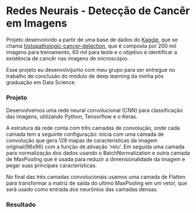 # Redes Neurais - Detecção de Cancêr em Imagens

Projeto desenvolvido a partir de uma base de dados do [Kaggle](https://www.kaggle.com/), que se chama [histopathologic-cancer-detection](https://www.kaggle.com/c/histopathologic-cancer-detection), que é composta por 200 mil imagens para treinamento, 60 mil para teste e o objetivo é identificar a existência de cancêr nas imagens de microscópio.

Esse projeto eu desenvolvijunto com meu grupo para ser entregue no trabalho de conclusão do módulo de deep learning da minha pós graduação em Data Science.

### Projeto
Desenvolvemos uma rede neural convolucional (CNN) para classificação das imagens, utilizando Python, Tensorflow e o Keras.

A estrutura da rede conta com três camadas de convolução, onde cada camada tem a seguinte configuração: inicia com uma camada de convolução que gera 128 mapas de características da imagem original(96x96) com a função de ativação 'relu'. Em seguida uma camada para normalização dos dados usando o BatchNormalization e outra camada de MaxPooling que é usada para reduzir a dimensionalidade da imagem e pegar suas principais características.

No final das três camadas convolucionais usamos uma camada de Flatten para transformar a matriz de saída do ultimo MaxPooling em um vetor, que será usado como entrada dos neurônios das camadas densas.



### Resultado


